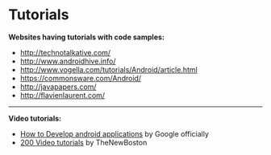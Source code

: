 Tutorials 
====

**Websites having tutorials with code samples:**

* http://technotalkative.com/
* http://www.androidhive.info/
* http://www.vogella.com/tutorials/Android/article.html
* https://commonsware.com/Android/
* http://javapapers.com/
* http://flavienlaurent.com/

---
**Video tutorials:**

* [How to Develop android applications](https://www.udacity.com/course/developing-android-apps--ud853) by Google officially 
* [200 Video tutorials](https://www.thenewboston.com/videos.php?cat=6) by TheNewBoston


